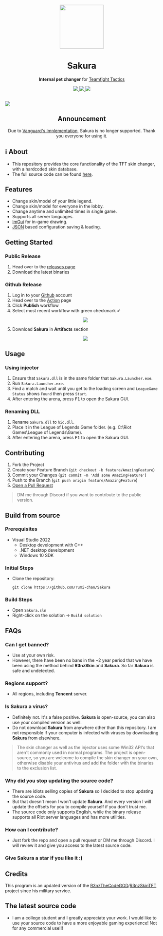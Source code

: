 <br>
<div align="center">
    <img src="https://i.imgur.com/aF3urSc.png" width="144">
  <h1 align="center">Sakura</h1>
  <p align="center">
    <strong>Internal pet changer</strong> for <a href="https://teamfighttactics.leagueoflegends.com/">Teamfight Tactics</strong>
  </p>
  <p>
    <a href="https://github.com/rumi-chan/Sakura">
      <img src="https://img.shields.io/github/stars/rumi-chan/Sakura.svg?style=for-the-badge" />
    </a>
    <a href="https://discord.gg/C2fXemxsrG">
      <img src ="https://img.shields.io/discord/1180488468359544912?style=for-the-badge&logo=discord&logoColor=white&label=discord&color=5c5fff"/>
    </a>
    <a href="./LICENSE">
      <img src ="https://img.shields.io/github/license/rumi-chan/Sakura.svg?style=for-the-badge"/>
    </a>
  </p>
</div>
<br>

<img src="https://i.imgur.com/jXVsaYR.png">

<div align="center">
	
## Announcement
   Due to [Vanguard's Implementation](https://support-leagueoflegends.riotgames.com/hc/en-us/articles/24169857932435-Riot-Vanguard-League-of-Legends), Sakura is no longer supported. Thank you everyone for using it.
   
</div>

## ℹ About
- This repository provides the core functionality of the TFT skin changer, with a hardcoded skin database.
- The full source code can be found [here](https://github.com/Sakurasou-Group/Sakura).

## Features
- Change skin/model of your little legend.
- Change skin/model for everyone in the lobby.
- Change anytime and unlimited times in single game.
- Supports all server languages.
- <a href="https://github.com/ocornut/imgui">ImGui</a> for in-game drawing.
- <a href="https://github.com/nlohmann/json">JSON</a> based configuration saving & loading.

## Getting Started
### Public Release
1. Head over to the [releases page](https://github.com/rumi-chan/Sakura/releases)
2. Download the latest binaries

### Github Release
1. Log in to your [Github](https://github.com/) account
2. Head over to the [Action](https://github.com/rumi-chan/Sakura/actions) page
3. Click **Publish** workflow
4. Select most recent workflow with green checkmark ✔
	<p align="center">
	  <a href="#"><img src="https://github.com/rumi-chan/Sakura/assets/59478113/24fee534-1c48-4538-a966-e3c875c7ef35"></a>
	</p>
5. Download **Sakura** in **Artifacts** section
	<p align="center">
	  <a href="#"><img src="https://github.com/rumi-chan/Sakura/assets/59478113/a01cfc4b-d9e2-4503-8f36-3cbae8208484"></a>
	</p>

## Usage
### Using injector
1. Ensure that `Sakura.dll` is in the same folder that `Sakura.Launcher.exe`.
2. Run `Sakura.Launcher.exe`.
3. Find a match and wait until you get to the loading screen and `LeagueGame Status` shows `Found` then press `Start`.
4. After entering the arena, press <kbd>F1</kbd> to open the Sakura GUI.
### Renaming DLL
1. Rename `Sakura.dll` to `hid.dll`.
2. Place it in the League of Legends Game folder. (e.g. C:\Riot Games\League of Legends\Game).
3. After entering the arena, press <kbd>F1</kbd> to open the Sakura GUI.

## Contributing
1. Fork the Project
2. Create your Feature Branch (`git checkout -b feature/AmazingFeature`)
3. Commit your Changes (`git commit -m 'Add some AmazingFeature'`)
4. Push to the Branch (`git push origin feature/AmazingFeature`)
5. [Open a Pull Request](https://github.com/rumi-chan/Sakura/pulls)
> DM me through Discord if you want to contribute to the public version.

## Build from source

### Prerequisites
- Visual Studio 2022
  - Desktop development with C++
  - .NET desktop development
  - Windows 10 SDK

### Initial Steps
- Clone the repository:
  
  ```
  git clone https://github.com/rumi-chan/Sakura
  ```
### Build Steps
- Open `Sakura.sln`
- Right-click on the solution -> `Build solution`

## FAQs
### Can I get banned?
- Use at your own risk.
- However, there have been no bans in the ~2 year period that we have been using the method behind **R3nzSkin** and **Sakura**. So far **Sakura** is safe and undetected.
### Regions support?
- All regions, including **Tencent** server.
### Is Sakura a virus?
- Definitely not. It's a false positive. **Sakura** is open-source, you can also use your compiled version as well.
- Do not download **Sakura** from anywhere other than this repository. I am not responsible if your computer is infected with viruses by downloading **Sakura** from elsewhere.
> The skin changer as well as the injector uses some Win32 API's that aren't commonly used in normal programs. The project is open-source, so you are welcome to compile the skin changer on your own, otherwise disable your antivirus and add the folder with the binaries to the exclusion list.
### Why did you stop updating the source code?
- There are idiots selling copies of **Sakura** so I decided to stop updating the source code.
- But that doesn't mean I won't update **Sakura**. And every version I will update the offsets for you to compile yourself if you don't trust me.
- The source code only supports English, while the binary release supports all Riot server languages and has more utilities.
### How can I contribute?
- Just fork the repo and open a pull request or DM me through Discord. I will review it and give you access to the latest source code.
### Give Sakura a star if you like it :)

## Credits
   This program is an updated version of the <a href="https://github.com/R3nzTheCodeGOD">R3nzTheCodeGOD</a>/<a href="https://github.com/R3nzTheCodeGOD/R3nzSkinTFT">R3nzSkinTFT</a> project since his military service.

## The latest source code
- I am a college student and I greatly appreciate your work. I would like to use your source code to have a more enjoyable gaming experience! Not for any commercial use!!!
